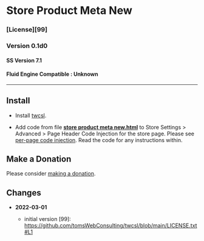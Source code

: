 # Store Product Meta New

### [License][99]

### Version 0.1d0

#### SS Version 7.1

#### Fluid Engine Compatible : Unknown

---

## Install

* Install
  [twcsl](https://github.com/tomsWebConsulting/twcsl#install-options).
  
* Add code from file
  **[store product meta new.html](store%20product%20meta%20new.html#L1)**
  to Store Settings > Advanced > Page Header Code Injection for the store page.
  Please see
  [per-page code injection](https://support.squarespace.com/hc/en-us/articles/205815908-Using-Code-Injection#toc-per-page-code-injection).
  Read the code for any instructions within.

## Make a Donation

Please consider
[making a donation](https://github.com/tomsWebConsulting/twcsl#make-a-donation).

## Changes

<!-- * **2022-01-10**

  * fix misspelled blurple
  * bumped version to 0.3d1
  -->
* **2022-03-01**

  * initial version
[99]: https://github.com/tomsWebConsulting/twcsl/blob/main/LICENSE.txt#L1
